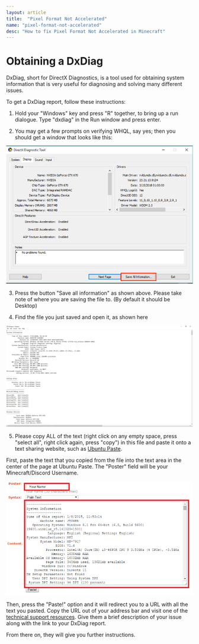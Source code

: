 ```yaml
---
layout: article
title:  "Pixel Format Not Accelerated"
name: "pixel-format-not-accelerated"
desc: "How to fix Pixel Format Not Accelerated in Minecraft"
---
```

# Obtaining a DxDiag
DxDiag, short for DirectX Diagnostics, is a tool used for obtaining system information that is very useful for diagnosing and solving many different issues.

To get a DxDiag report, follow these instructions:

1. Hold your "Windows" key and press "R" together, to bring up a run dialogue. Type "dxdiag" in the Run window and press enter.

2. You may get a few prompts on verifying WHQL, say yes; then you should get a window that looks like this:

![](static/images/help/dxdiag/DxDiag-1.png)

3. Press the button "Save all information" as shown above. Please take note of where you are saving the file to. (By default it should be Desktop)

4. Find the file you just saved and open it, as shown here

![](static/images/help/dxdiag/DxDiag-2.png)

5. Please copy ALL of the text (right click on any empty space, press "select all", right click again, press "copy") in this file and paste it onto a text sharing website, such as [Ubuntu Paste](https://paste.ubuntu.com).

First, paste the text that you copied from the file into the text area in the center of the page at Ubuntu Paste. The "Poster" field will be your Minecraft/Discord Username.

![](static/images/help/dxdiag/DxDiag-3.png)

Then, press the "Paste!" option and it will redirect you to a URL with all the text you pasted. Copy the URL out of your address bar and visit one of the [technical support resources](https://minecrafthopper.net/help/technical-support-resources/). Give them a brief description of your issue along with the link to your DxDiag report.

From there on, they will give you further instructions.